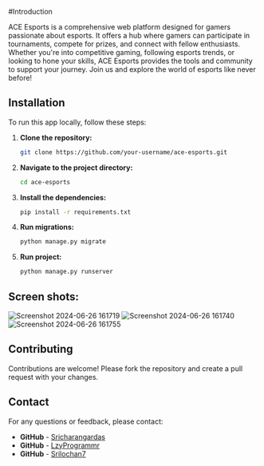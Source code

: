 #Introduction

ACE Esports is a comprehensive web platform designed for gamers passionate about esports. It offers a hub where gamers can participate in tournaments, compete for prizes, and connect with fellow enthusiasts. Whether you're into competitive gaming, following esports trends, or looking to hone your skills, ACE Esports provides the tools and community to support your journey. Join us and explore the world of esports like never before!

## Installation
To run this app locally, follow these steps:

1. **Clone the repository:**
    ```bash
    git clone https://github.com/your-username/ace-esports.git
    ```
2. **Navigate to the project directory:**
    ```bash
    cd ace-esports
    ```
3. **Install the dependencies:**
    ```bash
    pip install -r requirements.txt
    ```
4. **Run migrations:**
    ```bash
    python manage.py migrate
    ```
5. **Run project:**
    ```bash
    python manage.py runserver
    ```

## Screen shots:
![Screenshot 2024-06-26 161719](https://github.com/Srilochan7/RealTime/assets/142315222/7e012436-927f-4bf2-906f-b9db6d714b8e)
![Screenshot 2024-06-26 161740](https://github.com/Srilochan7/RealTime/assets/142315222/deb68c63-c235-41cd-a8c9-2e3bee9202b0)
![Screenshot 2024-06-26 161755](https://github.com/Srilochan7/RealTime/assets/142315222/89808f40-179a-4797-afe8-1e436500427d)

## Contributing
Contributions are welcome! Please fork the repository and create a pull request with your changes.

## Contact
For any questions or feedback, please contact:
- **GitHub** - [Sricharangardas](https://github.com/Sricharangardas)
- **GitHub** - [LzyProgrammr](https://github.com/LzyProgrammr)
- **GitHub** - [Srilochan7](https://github.com/Srilochan7)


